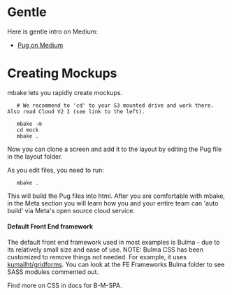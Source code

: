 
# Gentle

Here is gentle intro on Medium:
- <a href='https://medium.com/@WolfgangGehner/using-pug-for-static-and-dynamic-data-binding-56a1cc378b81'>Pug on Medium</a>


# Creating Mockups

mbake lets you rapidly create mockups.

```
   # We recommend to 'cd' to your S3 mounted drive and work there. Also read Cloud V2 I (see link to the left).

   mbake -m
   cd mock
   mbake .

```

Now you can clone a screen and add it to the layout by editing the Pug file in the layout folder.

As you edit files, you need to run:
```
   mbake .
```
This will build the Pug files into html. After you are comfortable with mbake, in the Meta section you will learn how you and your entire team can 'auto build' via Meta's open source cloud service.


#### Default Front End framework

The default front end framework used in most examples is Bulma - due to its relatively small size and ease of use.
NOTE: Bulma CSS has been customized to remove things not needed. For example, it uses [kumailht/gridforms](http://github.com/kumailht/gridforms). You can look at the FE Frameworks Bulma folder to see SASS modules commented out.

Find more on CSS in docs for B-M-SPA.
